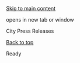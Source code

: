 [Skip to main content](https://www.pittsburghpa.gov/Home/Do-it-online/City-Press-Releases#main-content)

opens in new tab or window

City Press Releases

[Back to top](https://www.pittsburghpa.gov/Home/Do-it-online/City-Press-Releases#body-top)

Ready
